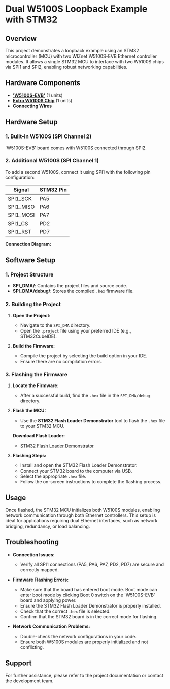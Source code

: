 # Dual W5100S Loopback Example with STM32

## Overview

This project demonstrates a loopback example using an STM32 microcontroller (MCU) with two WIZnet W5100S-EVB Ethernet controller modules. It allows a single STM32 MCU to interface with two W5100S chips via SPI1 and SPI2, enabling robust networking capabilities.

## Hardware Components

- **['W5100S-EVB'](https://docs.wiznet.io/Product/iEthernet/W5100S/w5100s-evb)** (1 units)
- **[Extra W5100S Chip](https://docs.wiznet.io/Product/iEthernet/W5100S/overview)** (1 units)
- **Connecting Wires**

## Hardware Setup

### 1. Built-in W5100S (SPI Channel 2)

'W5100S-EVB' board comes with W5100S connected through SPI2.

### 2. Additional W5100S (SPI Channel 1)

To add a second W5100S, connect it using SPI1 with the following pin configuration:

| **Signal**  | **STM32 Pin** |
|-------------|---------------|
| SPI1_SCK    | PA5           |
| SPI1_MISO   | PA6           |
| SPI1_MOSI   | PA7           |
| SPI1_CS     | PD2           |
| SPI1_RST    | PD7           |

**Connection Diagram:**


## Software Setup

### 1. Project Structure

- **SPI_DMA/**: Contains the project files and source code.
- **SPI_DMA/debug/**: Stores the compiled `.hex` firmware file.

### 2. Building the Project

1. **Open the Project:**
   - Navigate to the `SPI_DMA` directory.
   - Open the `.project` file using your preferred IDE (e.g., STM32CubeIDE).

2. **Build the Firmware:**
   - Compile the project by selecting the build option in your IDE.
   - Ensure there are no compilation errors.

### 3. Flashing the Firmware

1. **Locate the Firmware:**
   - After a successful build, find the `.hex` file in the `SPI_DMA/debug` directory.

2. **Flash the MCU:**
   - Use the **STM32 Flash Loader Demonstrator** tool to flash the `.hex` file to your STM32 MCU.

   **Download Flash Loader:**
   - [STM32 Flash Loader Demonstrator](https://www.st.com/en/development-tools/flasher-stm32.html)

3. **Flashing Steps:**
   - Install and open the STM32 Flash Loader Demonstrator.
   - Connect your STM32 board to the computer via USB.
   - Select the appropriate `.hex` file.
   - Follow the on-screen instructions to complete the flashing process.

## Usage

Once flashed, the STM32 MCU initializes both W5100S modules, enabling network communication through both Ethernet controllers. This setup is ideal for applications requiring dual Ethernet interfaces, such as network bridging, redundancy, or load balancing.

## Troubleshooting

- **Connection Issues:**
  - Verify all SPI1 connections (PA5, PA6, PA7, PD2, PD7) are secure and correctly mapped.

- **Firmware Flashing Errors:**
  - Make sure that the board has entered boot mode. Boot mode can enter boot mode by clicking Boot 0 switch on the 'W5100S-EVB' board and applying power.
  - Ensure the STM32 Flash Loader Demonstrator is properly installed.
  - Check that the correct `.hex` file is selected.
  - Confirm that the STM32 board is in the correct mode for flashing.

- **Network Communication Problems:**
  - Double-check the network configurations in your code.
  - Ensure both W5100S modules are properly initialized and not conflicting.

## Support

For further assistance, please refer to the project documentation or contact the development team.

